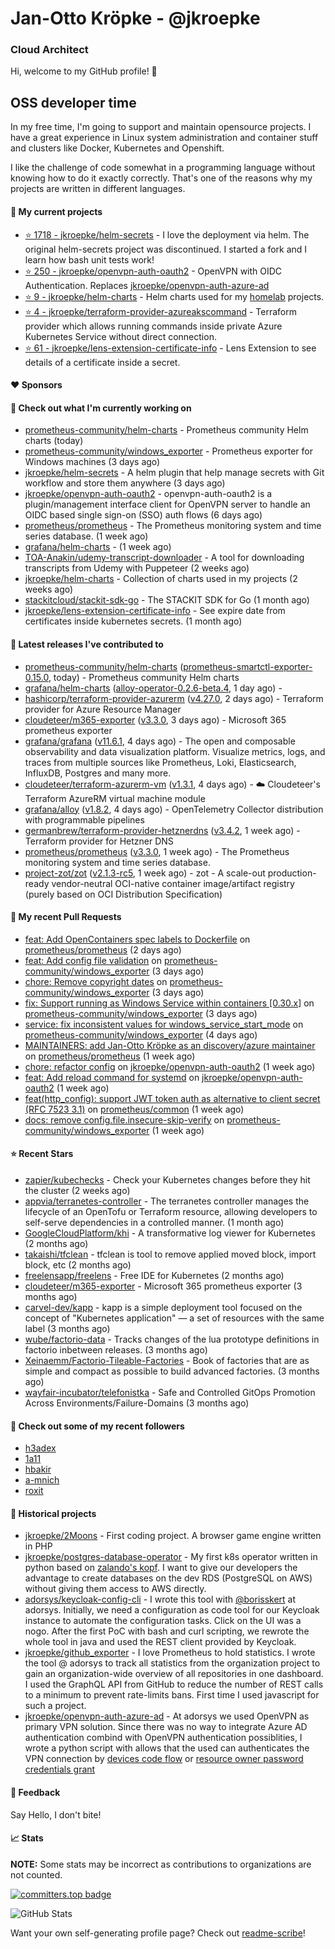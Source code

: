 # Jan-Otto Kröpke - @jkroepke
### Cloud Architect 

Hi, welcome to my GitHub profile! 👋

## OSS developer time
In my free time, I'm going to support and maintain opensource projects. I have a great experience in Linux system administration and container stuff and clusters like Docker, Kubernetes and Openshift.

I like the challenge of code somewhat in a programming language without knowing how to do it exactly correctly. That's one of the reasons why my projects are written in different languages.

#### 🌱 My current projects
- [⭐️ 1718 - jkroepke/helm-secrets](https://github.com/jkroepke/helm-secrets) - I love the deployment via helm. The original helm-secrets project was discontinued. I started a fork and I learn how bash unit tests work!
- [⭐️ 250 - jkroepke/openvpn-auth-oauth2](https://github.com/jkroepke/openvpn-auth-oauth2) - OpenVPN with OIDC Authentication. Replaces  [jkroepke/openvpn-auth-azure-ad](https://github.com/jkroepke/openvpn-auth-azure-ad) 
- [⭐️ 9 - jkroepke/helm-charts](https://github.com/jkroepke/helm-charts) - Helm charts used for my [homelab](https://github.com/jkroepke/homelab) projects.
- [⭐️ 4 - jkroepke/terraform-provider-azureakscommand](https://github.com/jkroepke/terraform-provider-azureakscommand) - Terraform provider which allows running commands inside private Azure Kubernetes Service without direct connection.
- [⭐️ 61 - jkroepke/lens-extension-certificate-info](https://github.com/jkroepke/lens-extension-certificate-info) - Lens Extension to see details of a certificate inside a secret.

#### ❤️ Sponsors


#### 👷 Check out what I'm currently working on

- [prometheus-community/helm-charts](https://github.com/prometheus-community/helm-charts) - Prometheus community Helm charts (today)
- [prometheus-community/windows_exporter](https://github.com/prometheus-community/windows_exporter) - Prometheus exporter for Windows machines (3 days ago)
- [jkroepke/helm-secrets](https://github.com/jkroepke/helm-secrets) - A helm plugin that help manage secrets with Git workflow and store them anywhere (3 days ago)
- [jkroepke/openvpn-auth-oauth2](https://github.com/jkroepke/openvpn-auth-oauth2) - openvpn-auth-oauth2 is a plugin/management interface client for OpenVPN server to handle an OIDC based single sign-on (SSO) auth flows (6 days ago)
- [prometheus/prometheus](https://github.com/prometheus/prometheus) - The Prometheus monitoring system and time series database. (1 week ago)
- [grafana/helm-charts](https://github.com/grafana/helm-charts) -  (1 week ago)
- [TOA-Anakin/udemy-transcript-downloader](https://github.com/TOA-Anakin/udemy-transcript-downloader) - A tool for downloading transcripts from Udemy with Puppeteer (2 weeks ago)
- [jkroepke/helm-charts](https://github.com/jkroepke/helm-charts) - Collection of charts used in my projects (2 weeks ago)
- [stackitcloud/stackit-sdk-go](https://github.com/stackitcloud/stackit-sdk-go) - The STACKIT SDK for Go (1 month ago)
- [jkroepke/lens-extension-certificate-info](https://github.com/jkroepke/lens-extension-certificate-info) - See expire date from certificates inside kubernetes secrets. (1 month ago)

#### 🔭 Latest releases I've contributed to

- [prometheus-community/helm-charts](https://github.com/prometheus-community/helm-charts) ([prometheus-smartctl-exporter-0.15.0](https://github.com/prometheus-community/helm-charts/releases/tag/prometheus-smartctl-exporter-0.15.0), today) - Prometheus community Helm charts
- [grafana/helm-charts](https://github.com/grafana/helm-charts) ([alloy-operator-0.2.6-beta.4](https://github.com/grafana/helm-charts/releases/tag/alloy-operator-0.2.6-beta.4), 1 day ago) - 
- [hashicorp/terraform-provider-azurerm](https://github.com/hashicorp/terraform-provider-azurerm) ([v4.27.0](https://github.com/hashicorp/terraform-provider-azurerm/releases/tag/v4.27.0), 2 days ago) - Terraform provider for Azure Resource Manager
- [cloudeteer/m365-exporter](https://github.com/cloudeteer/m365-exporter) ([v3.3.0](https://github.com/cloudeteer/m365-exporter/releases/tag/v3.3.0), 3 days ago) - Microsoft 365 prometheus exporter
- [grafana/grafana](https://github.com/grafana/grafana) ([v11.6.1](https://github.com/grafana/grafana/releases/tag/v11.6.1), 4 days ago) - The open and composable observability and data visualization platform. Visualize metrics, logs, and traces from multiple sources like Prometheus, Loki, Elasticsearch, InfluxDB, Postgres and many more. 
- [cloudeteer/terraform-azurerm-vm](https://github.com/cloudeteer/terraform-azurerm-vm) ([v1.3.1](https://github.com/cloudeteer/terraform-azurerm-vm/releases/tag/v1.3.1), 4 days ago) - ☁️ Cloudeteer's Terraform AzureRM virtual machine module
- [grafana/alloy](https://github.com/grafana/alloy) ([v1.8.2](https://github.com/grafana/alloy/releases/tag/v1.8.2), 4 days ago) - OpenTelemetry Collector distribution with programmable pipelines
- [germanbrew/terraform-provider-hetznerdns](https://github.com/germanbrew/terraform-provider-hetznerdns) ([v3.4.2](https://github.com/germanbrew/terraform-provider-hetznerdns/releases/tag/v3.4.2), 1 week ago) - Terraform provider for Hetzner DNS
- [prometheus/prometheus](https://github.com/prometheus/prometheus) ([v3.3.0](https://github.com/prometheus/prometheus/releases/tag/v3.3.0), 1 week ago) - The Prometheus monitoring system and time series database.
- [project-zot/zot](https://github.com/project-zot/zot) ([v2.1.3-rc5](https://github.com/project-zot/zot/releases/tag/v2.1.3-rc5), 1 week ago) - zot - A scale-out production-ready vendor-neutral OCI-native container image/artifact registry (purely based on OCI Distribution Specification)

#### 🔨 My recent Pull Requests

- [feat: Add OpenContainers spec labels to Dockerfile](https://github.com/prometheus/prometheus/pull/16483) on [prometheus/prometheus](https://github.com/prometheus/prometheus) (2 days ago)
- [feat: Add config file validation](https://github.com/prometheus-community/windows_exporter/pull/2011) on [prometheus-community/windows_exporter](https://github.com/prometheus-community/windows_exporter) (3 days ago)
- [chore: Remove copyright dates](https://github.com/prometheus-community/windows_exporter/pull/2010) on [prometheus-community/windows_exporter](https://github.com/prometheus-community/windows_exporter) (3 days ago)
- [fix: Support running as Windows Service within containers [0.30.x]](https://github.com/prometheus-community/windows_exporter/pull/2009) on [prometheus-community/windows_exporter](https://github.com/prometheus-community/windows_exporter) (3 days ago)
- [service: fix inconsistent values for windows_service_start_mode](https://github.com/prometheus-community/windows_exporter/pull/2007) on [prometheus-community/windows_exporter](https://github.com/prometheus-community/windows_exporter) (4 days ago)
- [MAINTAINERS: add Jan-Otto Kröpke as an discovery/azure maintainer](https://github.com/prometheus/prometheus/pull/16460) on [prometheus/prometheus](https://github.com/prometheus/prometheus) (1 week ago)
- [chore: refactor config](https://github.com/jkroepke/openvpn-auth-oauth2/pull/483) on [jkroepke/openvpn-auth-oauth2](https://github.com/jkroepke/openvpn-auth-oauth2) (1 week ago)
- [feat: Add reload command for systemd](https://github.com/jkroepke/openvpn-auth-oauth2/pull/482) on [jkroepke/openvpn-auth-oauth2](https://github.com/jkroepke/openvpn-auth-oauth2) (1 week ago)
- [feat(http_config): support JWT token auth as alternative to client secret (RFC 7523 3.1)](https://github.com/prometheus/common/pull/781) on [prometheus/common](https://github.com/prometheus/common) (1 week ago)
- [docs: remove config.file.insecure-skip-verify](https://github.com/prometheus-community/windows_exporter/pull/1997) on [prometheus-community/windows_exporter](https://github.com/prometheus-community/windows_exporter) (1 week ago)

#### ⭐ Recent Stars

- [zapier/kubechecks](https://github.com/zapier/kubechecks) - Check your Kubernetes changes before they hit the cluster (2 weeks ago)
- [appvia/terranetes-controller](https://github.com/appvia/terranetes-controller) - The terranetes controller manages the lifecycle of an OpenTofu or Terraform resource, allowing developers to self-serve dependencies in a controlled manner. (1 month ago)
- [GoogleCloudPlatform/khi](https://github.com/GoogleCloudPlatform/khi) - A transformative log viewer for Kubernetes (2 months ago)
- [takaishi/tfclean](https://github.com/takaishi/tfclean) - tfclean is tool to remove applied moved block, import block, etc (2 months ago)
- [freelensapp/freelens](https://github.com/freelensapp/freelens) - Free IDE for Kubernetes (2 months ago)
- [cloudeteer/m365-exporter](https://github.com/cloudeteer/m365-exporter) - Microsoft 365 prometheus exporter (3 months ago)
- [carvel-dev/kapp](https://github.com/carvel-dev/kapp) - kapp is a simple deployment tool focused on the concept of "Kubernetes application" — a set of resources with the same label (3 months ago)
- [wube/factorio-data](https://github.com/wube/factorio-data) - Tracks changes of the lua prototype definitions in factorio inbetween releases. (3 months ago)
- [Xeinaemm/Factorio-Tileable-Factories](https://github.com/Xeinaemm/Factorio-Tileable-Factories) - Book of factories that are as simple and compact as possible to build advanced factories. (3 months ago)
- [wayfair-incubator/telefonistka](https://github.com/wayfair-incubator/telefonistka) - Safe and Controlled GitOps Promotion Across Environments/Failure-Domains (3 months ago)

#### 👯 Check out some of my recent followers

- [h3adex](https://github.com/h3adex)
- [1a11](https://github.com/1a11)
- [hbakir](https://github.com/hbakir)
- [a-mnich](https://github.com/a-mnich)
- [roxit](https://github.com/roxit)

#### 📜 Historical projects
- [jkroepke/2Moons](https://github.com/jkroepke/2Moons) - First coding project. A browser game engine written in PHP
- [jkroepke/postgres-database-operator](https://github.com/jkroepke/postgres-database-operator) - My first k8s operator written in python based on [zalando's kopf](https://github.com/zalando-incubator/kopf). I want to give our developers the advantage to create databases on the dev RDS (PostgreSQL on AWS) without giving them access to AWS directly.
- [adorsys/keycloak-config-cli](https://github.com/adorsys/keycloak-config-cli) - I wrote this tool with [@borisskert](https://github.com/borisskert) at adorsys. Initially, we need a configuration as code tool for our Keycloak instance to automate the configuration tasks. Click on the UI was a nogo. After the first PoC with bash and curl scripting, we rewrote the whole tool in java and used the REST client provided by Keycloak.
- [jkroepke/github_exporter](https://github.com/jkroepke/github_exporter) - I love Prometheus to hold statistics. I wrote the tool @ adorsys to track all statistics from the organization project to gain an organization-wide overview of all repositories in one dashboard. I used the GraphQL API from GitHub to reduce the number of REST calls to a minimum to prevent rate-limits bans. First time I used javascript for such a project.
- [jkroepke/openvpn-auth-azure-ad](https://github.com/jkroepke/openvpn-auth-azure-ad) - At adorsys we used OpenVPN as primary VPN solution. Since there was no way to integrate Azure AD authentication combind with OpenVPN authentication possiblities, I wrote a python script with allows that the used can authenticates the VPN connection by [devices code flow](https://docs.microsoft.com/en-us/azure/active-directory/develop/v2-oauth2-device-code) or [resource owner password credentials grant](https://docs.microsoft.com/en-us/azure/active-directory/develop/v2-oauth-ropc)

#### 💬 Feedback

Say Hello, I don't bite!

#### 📈 Stats

**NOTE:** Some stats may be incorrect as contributions to organizations
are not counted.

[![committers.top badge](https://user-badge.committers.top/germany/jkroepke.svg)](https://user-badge.committers.top/germany/jkroepke)

![GitHub Stats](https://github-readme-stats.vercel.app/api?username=jkroepke&count_private=false&theme=tokyonight&show_icons=true)

Want your own self-generating profile page? Check out [readme-scribe](https://github.com/muesli/readme-scribe)!
